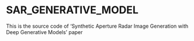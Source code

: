 # SAR_GENERATIVE_MODEL
This is the source code of ‘Synthetic Aperture Radar Image Generation with Deep Generative Models’ paper
